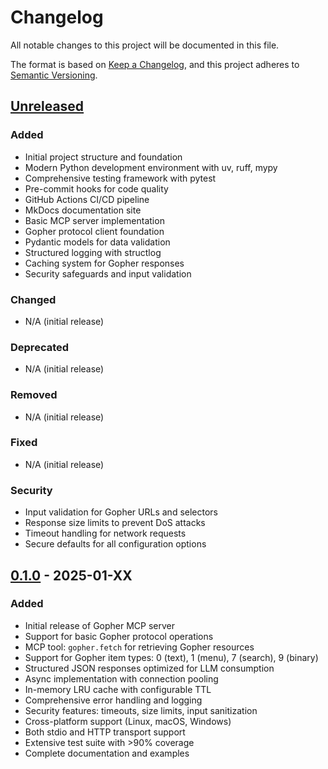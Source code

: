 # Changelog

All notable changes to this project will be documented in this file.

The format is based on [Keep a Changelog](https://keepachangelog.com/en/1.0.0/),
and this project adheres to [Semantic Versioning](https://semver.org/spec/v2.0.0.html).

## [Unreleased]

### Added

- Initial project structure and foundation
- Modern Python development environment with uv, ruff, mypy
- Comprehensive testing framework with pytest
- Pre-commit hooks for code quality
- GitHub Actions CI/CD pipeline
- MkDocs documentation site
- Basic MCP server implementation
- Gopher protocol client foundation
- Pydantic models for data validation
- Structured logging with structlog
- Caching system for Gopher responses
- Security safeguards and input validation

### Changed

- N/A (initial release)

### Deprecated

- N/A (initial release)

### Removed

- N/A (initial release)

### Fixed

- N/A (initial release)

### Security

- Input validation for Gopher URLs and selectors
- Response size limits to prevent DoS attacks
- Timeout handling for network requests
- Secure defaults for all configuration options

## [0.1.0] - 2025-01-XX

### Added

- Initial release of Gopher MCP server
- Support for basic Gopher protocol operations
- MCP tool: `gopher.fetch` for retrieving Gopher resources
- Support for Gopher item types: 0 (text), 1 (menu), 7 (search), 9 (binary)
- Structured JSON responses optimized for LLM consumption
- Async implementation with connection pooling
- In-memory LRU cache with configurable TTL
- Comprehensive error handling and logging
- Security features: timeouts, size limits, input sanitization
- Cross-platform support (Linux, macOS, Windows)
- Both stdio and HTTP transport support
- Extensive test suite with >90% coverage
- Complete documentation and examples

[Unreleased]: https://github.com/cameronrye/gopher-mcp/compare/v0.1.0...HEAD
[0.1.0]: https://github.com/cameronrye/gopher-mcp/releases/tag/v0.1.0
